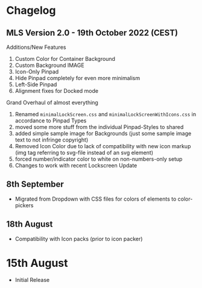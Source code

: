 # Chagelog

## MLS Version 2.0 - 19th October 2022 (CEST)

Additions/New Features
1) Custom Color for Container Background
2) Custom Background IMAGE
3) Icon-Only Pinpad
4) Hide Pinpad completely for even more minimalism
5) Left-Side Pinpad
6) Alignment fixes for Docked mode

Grand Overhaul of almost everything
1) Renamed `minimalLockScreen.css` and `minimalLockScreenWithIcons.css` in accordance to Pinpad Types
2) moved some more stuff from the individual Pinpad-Styles to shared
3) added simple sample image for Backgrounds (just some sample image text to not infringe copyright)
4) Removed Icon Color due to lack of compatibility with new icon markup (img tag referring to svg-file instead of an svg element)
5) forced number/indicator color to white on non-numbers-only setup
6) Changes to work with recent Lockscreen Update

## 8th September

* Migrated from Dropdown with CSS files for colors of elements to color-pickers

## 18th August

* Compatibility with Icon packs (prior to icon packer)

# 15th August

* Initial Release
